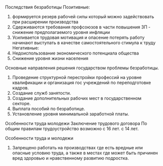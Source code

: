Последствия безработицы 
Позитивные:
1. формируется резерв рабочей силы который можно задействовать при расширении производства
2. Сдерживаются требования профсоюзов в части повышения ЗП - снижение предполагаемого уровня инфляции
3. Усиливается трудовая мотивация и опасение потерять работу начинают выступать в качестве самостоятельного стимула к труду
Негативные:
1. Недоиспользование экономического потенциала общества
2. Снижение уровня жизни населения

Основные направления решения государством проблемы безработицы.
1. Проведение структурной перестройки профессий на уровне квалификации и организация гос учреждений по переподготовке кадров.
2. Создание служб занятости.
3. Создание дополнительных рабочих мест в государственном секторе.
4. Выплата пособий по безработице.
5. Установление уровня минимальной заработной платы.

Особенности труда молодежи
Заключение трудового договора
По общим правилам трудоустройство возможно с 16 лет. с 14 лет.

Особенности труда и молодежи
1. Запрещено работать на производствах где есть вредные или опасные условию труда, а также в местах где может быть причинен вред здоровью и нравственному развитию подростка.

